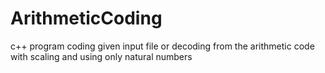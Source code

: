 # ArithmeticCoding
c++ program coding given input file  or decoding from the arithmetic code with scaling and using only natural numbers
